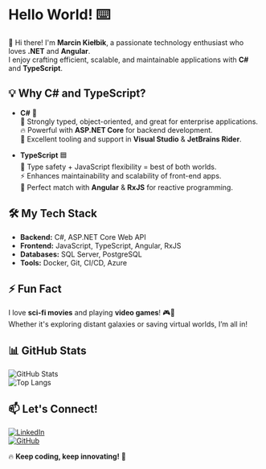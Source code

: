 # Hello World! ⌨️  

👋 Hi there! I'm **Marcin Kiełbik**, a passionate technology enthusiast who loves **.NET** and **Angular**.  
I enjoy crafting efficient, scalable, and maintainable applications with **C#** and **TypeScript**.  

## 💡 Why C# and TypeScript?  
- **C#** 💙  
  🚀 Strongly typed, object-oriented, and great for enterprise applications.  
  🔥 Powerful with **ASP.NET Core** for backend development.  
  🎯 Excellent tooling and support in **Visual Studio** & **JetBrains Rider**.  

- **TypeScript** 🟦  
  🏹 Type safety + JavaScript flexibility = best of both worlds.  
  ⚡ Enhances maintainability and scalability of front-end apps.  
  🔗 Perfect match with **Angular** & **RxJS** for reactive programming.  

## 🛠️ My Tech Stack  
- **Backend:** C#, ASP.NET Core Web API  
- **Frontend:** JavaScript, TypeScript, Angular, RxJS  
- **Databases:** SQL Server, PostgreSQL  
- **Tools:** Docker, Git, CI/CD, Azure  

## ⚡ Fun Fact  
I love **sci-fi movies** and playing **video games**! 🎮🚀  
Whether it's exploring distant galaxies or saving virtual worlds, I’m all in!  

## 📊 GitHub Stats  
![GitHub Stats](https://github-readme-stats.vercel.app/api?username=MarcinKielbik&show_icons=true&theme=radical)  
![Top Langs](https://github-readme-stats.vercel.app/api/top-langs/?username=MarcinKielbik&layout=compact&theme=radical)  

## 📫 Let's Connect!  
[![LinkedIn](https://img.shields.io/badge/LinkedIn-0077B5?style=for-the-badge&logo=linkedin&logoColor=white)](https://www.linkedin.com/in/marcin-kie%C5%82bik-9aa805234/)  
[![GitHub](https://img.shields.io/badge/GitHub-181717?style=for-the-badge&logo=github&logoColor=white)](https://github.com/MarcinKielbik)  

🔥 **Keep coding, keep innovating!** 🚀  
